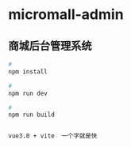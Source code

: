 # micromall-admin

## 商城后台管理系统

```bash
#
npm install

#
npm run dev

#
npm run build


vue3.0 + vite  一个字就是快
```
